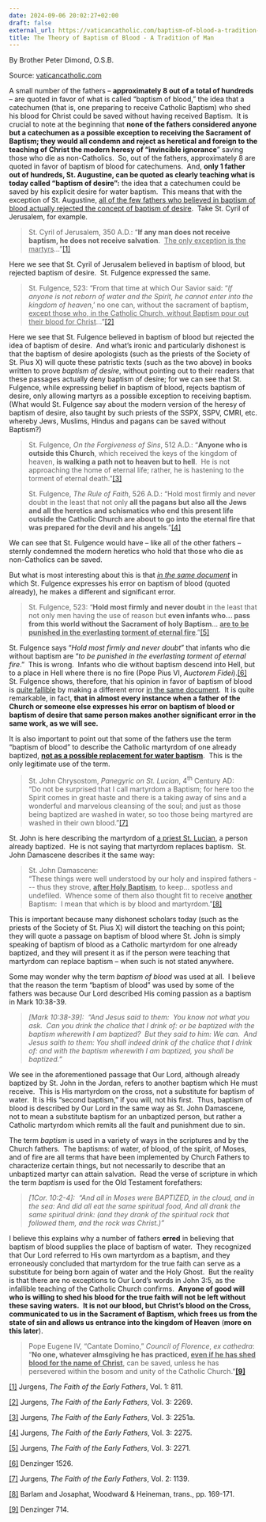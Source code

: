 ```yaml
---
date: 2024-09-06 20:02:27+02:00
draft: false
external_url: https://vaticancatholic.com/baptism-of-blood-a-tradition-of-man/
title: The Theory of Baptism of Blood - A Tradition of Man
---
```





By Brother Peter Dimond, O.S.B.

Source: [vaticancatholic.com](https://vaticancatholic.com/baptism-of-blood-a-tradition-of-man/)


<p>A small number of the fathers – <strong>approximately 8 out of a total of hundreds</strong> – are quoted in favor of what is called “baptism of blood,” the idea that a catechumen (that is, one preparing to receive Catholic Baptism) who shed his blood for Christ could be saved without having received Baptism.  It is crucial to note at the beginning that <strong>none of the fathers considered anyone but a catechumen as a possible exception to receiving the Sacrament of Baptism; they would all condemn and reject as heretical and foreign to the teaching of Christ the modern heresy of “invincible ignorance</strong>” saving those who die as non-Catholics.  So, out of the fathers, approximately 8 are quoted in favor of baptism of blood for catechumens.  And, <strong>only 1 father out of hundreds, St. Augustine, can be quoted as clearly teaching what is today called “baptism of desire”:</strong> the idea that a catechumen could be saved by his explicit desire for water baptism.  This means that with the exception of St. Augustine, <u>all of the few fathers who believed in baptism of blood actually rejected the concept of baptism of desire</u>.  Take St. Cyril of Jerusalem, for example.</p>
<blockquote>
<p>St. Cyril of Jerusalem, 350 A.D.: “<strong>If any man does not receive baptism, he does not receive salvation</strong>.  <u>The only exception is the martyrs</u>...”<a href="#_edn1" name="_ednref1">[1]</a></p>
</blockquote>
<p>Here we see that St. Cyril of Jerusalem believed in baptism of blood, but rejected baptism of desire.  St. Fulgence expressed the same. </p>
<blockquote>
<p>St. Fulgence, 523: “From that time at which Our Savior said: “<em>If anyone is not reborn of water and the Spirit, he cannot enter into the kingdom of heaven</em>,’ no one can, without the sacrament of baptism, <u>except those who, in the Catholic Church, without Baptism pour out their blood for Christ</u>…”<a href="#_edn2" name="_ednref2">[2]</a></p>
</blockquote>
<p>Here we see that St. Fulgence believed in baptism of blood but rejected the idea of baptism of desire.  And what’s ironic and particularly dishonest is that the baptism of desire apologists (such as the priests of the Society of St. Pius X) will quote these patristic texts (such as the two above) in books written to prove <em>baptism of desire</em>, without pointing out to their readers that these passages actually deny baptism of desire; for we can see that St. Fulgence, while expressing belief in baptism of blood, rejects baptism of desire, only allowing martyrs as a possible exception to receiving baptism.  (What would St. Fulgence say about the modern version of the heresy of baptism of desire, also taught by such priests of the SSPX, SSPV, CMRI, etc. whereby Jews, Muslims, Hindus and pagans can be saved without Baptism?) </p>
<blockquote>
<p>St. Fulgence, <em>On the Forgiveness of Sins</em>, 512 A.D.: “<strong>Anyone who is outside this Church</strong>, which received the keys of the kingdom of heaven, <strong>is walking a path not to heaven but to hell</strong>.  He is not approaching the home of eternal life; rather, he is hastening to the torment of eternal death.”<a href="#_edn3" name="_ednref3">[3]</a>    </p>
<p>St. Fulgence, <em>The Rule of Faith</em>, 526 A.D.: “Hold most firmly and never doubt in the least that not only <strong>all the pagans but also all the Jews and all the heretics and schismatics who end this present life outside the Catholic Church are about to go into the eternal fire that was prepared for the devil and his angels</strong>.”<a href="#_edn4" name="_ednref4">[4]</a>    </p>
</blockquote>
<p>We can see that St. Fulgence would have – like all of the other fathers – sternly condemned the modern heretics who hold that those who die as non-Catholics can be saved.</p>
<p>But what is most interesting about this is that <em><u>in the same document</u></em> in which St. Fulgence expresses his error on baptism of blood (quoted already), he makes a different and significant error.</p>
<blockquote>
<p>St. Fulgence, 523: “<strong>Hold most firmly and never doubt</strong> in the least that not only men having the use of reason but <strong>even infants who… pass from this world without the Sacrament of holy Baptism</strong>… <strong><u>are to be punished in the everlasting torment of eternal fire</u></strong>.”<a href="#_edn5" name="_ednref5">[5]</a></p>
</blockquote>
<p>St. Fulgence says “<em>Hold most firmly and never doubt</em>” that infants who die without baptism are “<em>to be punished in the everlasting torment of eternal fire</em>.”  This is wrong.  Infants who die without baptism descend into Hell, but to a place in Hell where there is no fire (Pope Pius VI, <em>Auctorem Fidei</em>).<a href="#_edn6" name="_ednref6">[6]</a>  St. Fulgence shows, therefore, that his opinion in favor of baptism of blood is <u>quite fallible</u> by making a different error <u>in the same document</u>.  It is quite remarkable, in fact, <strong>that in almost every instance when a father of the Church or someone else expresses his error on baptism of blood or baptism of desire that same person makes another significant error in the same work, as we will see. </strong> </p>
<p>It is also important to point out that some of the fathers use the term “baptism of blood” to describe the Catholic martyrdom of one already baptized, <strong><u>not as a possible replacement for water baptism</u></strong>.  This is the only legitimate use of the term.</p>
<blockquote>
<p>St. John Chrysostom, <em>Panegyric on St. Lucian</em>, 4<sup>th</sup> Century AD:<br />“Do not be surprised that I call martyrdom a Baptism; for here too the Spirit comes in great haste and there is a taking away of sins and a wonderful and marvelous cleansing of the soul; and just as those being baptized are washed in water, so too those being martyred are washed in their own blood.”<a href="#_edn7" name="_ednref7">[7]</a></p>
</blockquote>
<p>St. John is here describing the martyrdom of <u>a priest St. Lucian</u>, a person already baptized.  He is not saying that martyrdom replaces baptism.  St. John Damascene describes it the same way:</p>
<blockquote>
<p>St. John Damascene:<br />“These things were well understood by our holy and inspired fathers --- thus they strove, <strong><u>after Holy Baptism</u></strong>, to keep... spotless and undefiled.  Whence some of them also thought fit to receive <strong><u>another</u></strong> Baptism:  I mean that which is by blood and martyrdom.”<a href="#_edn8" name="_ednref8">[8]</a></p>
</blockquote>
<p>This is important because many dishonest scholars today (such as the priests of the Society of St. Pius X) will distort the teaching on this point; they will quote a passage on baptism of blood where St. John is simply speaking of baptism of blood as a Catholic martyrdom for one already baptized, and they will present it as if the person were teaching that martyrdom can replace baptism – when such is not stated anywhere.</p>
<p>Some may wonder why the term <em>baptism of blood</em> was used at all.  I believe that the reason the term “baptism of blood” was used by some of the fathers was because Our Lord described His coming passion as a baptism in Mark 10:38-39.</p>
<blockquote>
<p><em>[Mark 10:38-39]:  “And Jesus said to them:  You know not what you ask.  Can you drink the chalice that I drink of: or be baptized with the baptism wherewith I am baptized?  But they said to him: We can.  And Jesus saith to them: You shall indeed drink of the chalice that I drink of: and with the baptism wherewith I am baptized, you shall be baptized.”</em></p>
</blockquote>
<p>We see in the aforementioned passage that Our Lord, although already baptized by St. John in the Jordan, refers to another baptism which He must receive.  This is His martyrdom on the cross, not a substitute for baptism of water.  It is His “second baptism,” if you will, not his first.  Thus, baptism of blood is described by Our Lord in the same way as St. John Damascene<em>, </em>not to mean a substitute baptism for an unbaptized person, but rather a Catholic martyrdom which remits all the fault and punishment due to sin.</p>
<p>The term <em>baptism</em> is used in a variety of ways in the scriptures and by the Church fathers.  The baptisms: of water, of blood, of the spirit, of Moses, and of fire are all terms that have been implemented by Church Fathers to characterize certain things, but not necessarily to describe that an unbaptized martyr can attain salvation.  Read the verse of scripture in which the term <em>baptism</em> is used for the Old Testament forefathers:</p>
<blockquote>
<p><em>[1Cor. 10:2-4]:  “And all in Moses were BAPTIZED, in the cloud, and in the sea: And did all eat the same spiritual food, And all drank the same spiritual drink: (and they drank of the spiritual rock that followed them, and the rock was Christ.)”</em></p>
</blockquote>
<p>I believe this explains why a number of fathers <strong>erred</strong> in believing that baptism of blood supplies the place of baptism of water.  They recognized that Our Lord referred to His own martyrdom as a baptism, and they erroneously concluded that martyrdom for the true faith can serve as a substitute for being born again of water and the Holy Ghost.  But the reality is that there are no exceptions to Our Lord’s words in John 3:5, as the infallible teaching of the Catholic Church confirms.  <strong>Anyone of good will who is willing to shed his blood for the true faith will not be left without these saving waters.</strong>  <strong>It is not our blood, but Christ’s blood on the Cross, communicated to us in the Sacrament of Baptism, which frees us from the state of sin and allows us entrance into the kingdom of Heaven</strong> (<strong>more on this later</strong>).</p>
<blockquote>
<p>Pope Eugene IV, “Cantate Domino,” <em>Council of Florence</em>, <em>ex cathedra</em>:  “<strong>No one, whatever almsgiving he has practiced, <u>even if he has shed blood for the name of Christ</u></strong>, can be saved, unless he has persevered within the bosom and unity of the Catholic Church.”<a href="#_edn9" name="_ednref9"><strong>[9]</strong></a></p>
</blockquote>
<div class="footnotes">
<p><a href="#_ednref1" name="_edn1">[1]</a> Jurgens, <em>The Faith of the Early Fathers</em>, Vol. 1: 811.</p>
<p><a href="#_ednref2" name="_edn2">[2]</a> Jurgens, <em>The Faith of the Early Fathers</em>, Vol. 3: 2269.</p>
<p><a href="#_ednref3" name="_edn3">[3]</a> Jurgens, <em>The Faith of the Early Fathers</em>, Vol. 3: 2251a.</p>
<p><a href="#_ednref4" name="_edn4">[4]</a> Jurgens, <em>The Faith of the Early Fathers</em>, Vol. 3: 2275.</p>
<p><a href="#_ednref5" name="_edn5">[5]</a> Jurgens, <em>The Faith of the Early Fathers</em>, Vol. 3: 2271.</p>
<p><a href="#_ednref6" name="_edn6">[6]</a> Denzinger 1526.</p>
<p><a href="#_ednref7" name="_edn7">[7]</a> Jurgens, <em>The Faith of the Early Fathers</em>, Vol. 2: 1139.</p>
<p><a href="#_ednref8" name="_edn8">[8]</a> Barlam and Josaphat, Woodward &amp; Heineman, trans., pp. 169-171.</p>
<p><a href="#_ednref9" name="_edn9">[9]</a> Denzinger 714.</p>
</div>

